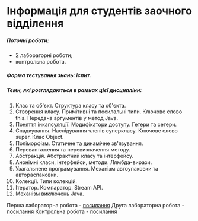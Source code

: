 # Інформація для студентів заочного відділення

##### Поточні роботи:

- 2 лабораторні роботи;
- контрольна робота.

##### Форма тестування знань: іспит.

##### Теми, які розглядаються в рамках цієї дисципліни:

1. Клас та об'єкт. Структура класу та об'єкта.
2. Створення класу. Примітивні та посилальні типи. Ключове слово this. Передача аргументів у метод Java.
3. Поняття інкапсуляції. Модифікатори доступу. Гетери та сетери.
4. Спадкування. Наслідування членів суперкласу. Ключове слово super. Клас Object.
5. Поліморфізм. Статичне та динамічне зв'язування.
6. Перевантаження та перевизначення методу.
7. Абстракція. Абстрактний класу та інтерфейсу.
8. Анонімні класи, інтерфейси, методи. Лямбда-вирази.
9. Узагальнене програмування. Механізм автоупаковки та автораспаковки.
10. Колекції. Типи колекцій.
11. Ітератор. Компаратор. Stream API.
12. Механізм виключень Java.

Перша лабораторна робота - [посилання](first_lab.md)
Друга лабораторна робота - [посилання](second_lab.md)
Контрольна робота - [посилання](control_work.md)
